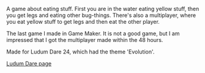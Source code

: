 A game about eating stuff. First you are in the water eating yellow stuff, then you get legs and eating other bug-things. There's also a multiplayer, where you eat yellow stuff to get legs and then eat the other player.

The last game I made in Game Maker. It is not a good game, but I am impressed that I got the multiplayer made within the 48 hours.

Made for Ludum Dare 24, which had the theme 'Evolution'.

[Ludum Dare page](http://ludumdare.com/compo/ludum-dare-24/?action=preview&uid=16081)